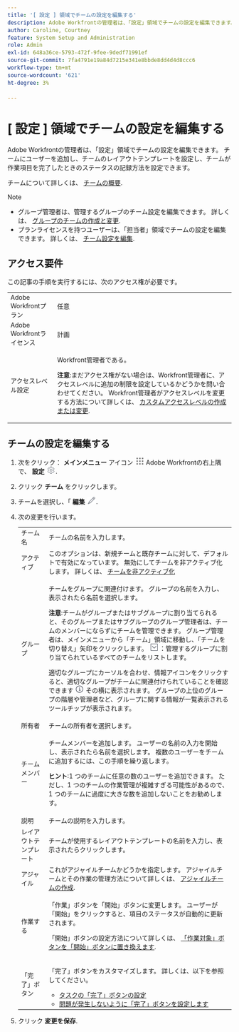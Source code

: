 ```yaml
---
title: '[ 設定 ] 領域でチームの設定を編集する'
description: Adobe Workfrontの管理者は、「設定」領域でチームの設定を編集できます。 チームにユーザーを追加し、チームのレイアウトテンプレートを設定し、チームが作業項目を完了したときのステータスの記録方法を設定できます。
author: Caroline, Courtney
feature: System Setup and Administration
role: Admin
exl-id: 648a36ce-5793-472f-9fee-9dedf71991ef
source-git-commit: 7fa4791e19a84d7215e341e8bbde8dd4d4d8ccc6
workflow-type: tm+mt
source-wordcount: '621'
ht-degree: 3%

---
```


# [ 設定 ] 領域でチームの設定を編集する

Adobe Workfrontの管理者は、「設定」領域でチームの設定を編集できます。 チームにユーザーを追加し、チームのレイアウトテンプレートを設定し、チームが作業項目を完了したときのステータスの記録方法を設定できます。

チームについて詳しくは、 [チームの概要](../../../people-teams-and-groups/create-and-manage-teams/teams-overview.md).

>[!NOTE]
>
>* グループ管理者は、管理するグループのチーム設定を編集できます。 詳しくは、 [グループのチームの作成と変更](../../../administration-and-setup/manage-groups/work-with-group-objects/create-and-modify-a-groups-teams.md).
>* プランライセンスを持つユーザーは、「担当者」領域でチームの設定を編集できます。 詳しくは、 [チーム設定を編集](../../../people-teams-and-groups/create-and-manage-teams/edit-team-settings.md).
>


## アクセス要件

この記事の手順を実行するには、次のアクセス権が必要です。

<table style="table-layout:auto"> 
 <col> 
 <col> 
 <tbody> 
  <tr> 
   <td role="rowheader">Adobe Workfrontプラン</td> 
   <td>任意</td> 
  </tr> 
  <tr> 
   <td role="rowheader">Adobe Workfrontライセンス</td> 
   <td>計画</td> 
  </tr> 
  <tr> 
   <td role="rowheader">アクセスレベル設定</td> 
   <td> <p>Workfront管理者である。</p> <p><b>注意</b>:まだアクセス権がない場合は、Workfront管理者に、アクセスレベルに追加の制限を設定しているかどうかを問い合わせてください。 Workfront管理者がアクセスレベルを変更する方法について詳しくは、 <a href="../../../administration-and-setup/add-users/configure-and-grant-access/create-modify-access-levels.md" class="MCXref xref">カスタムアクセスレベルの作成または変更</a>.</p> </td> 
  </tr> 
 </tbody> 
</table>

## チームの設定を編集する

1. 次をクリック： **メインメニュー** アイコン ![](assets/main-menu-icon.png) Adobe Workfrontの右上隅で、 **設定** ![](assets/gear-icon-settings.png).

1. クリック **チーム** をクリックします。
1. チームを選択し、「 **編集** ![](assets/edit-icon.png).

1. 次の変更を行います。

   <table style="table-layout:auto"> 
    <col> 
    <col> 
    <tbody> 
     <tr> 
      <td role="rowheader">チーム名</td> 
      <td>チームの名前を入力します。</td> 
     </tr>
      <tr data-mc-conditions="QuicksilverOrClassic.Draft mode"> 
       <td role="rowheader">アクティブ </td> 
       <td>このオプションは、新規チームと既存チームに対して、デフォルトで有効になっています。 無効にしてチームを非アクティブ化します。 詳しくは、 <a href="../../../people-teams-and-groups/create-and-manage-teams/deactivate-a-team.md" class="MCXref xref">チームを非アクティブ化</a> </td> 
      </tr>
     <tr> 
      <td role="rowheader">グループ</td> 
      <td> <p>チームをグループに関連付けます。 グループの名前を入力し、表示されたら名前を選択します。</p> <p><b>注意</b>:チームがグループまたはサブグループに割り当てられると、そのグループまたはサブグループのグループ管理者は、チームのメンバーにならずにチームを管理できます。 グループ管理者は、メインメニューから「チーム」領域に移動し、「チームを切り替え」矢印をクリックします。 <img src="assets/switch-team-icon.png" alt="チームを切り替えアイコン"> ：管理するグループに割り当てられているすべてのチームをリストします。</p> <p>適切なグループにカーソルを合わせ、情報アイコンをクリックすると、適切なグループがチームに関連付けられていることを確認できます <img src="assets/info-icon.png"> その横に表示されます。 グループの上位のグループの階層や管理者など、グループに関する情報が一覧表示されるツールチップが表示されます。</p> </td> 
     </tr> 
     <tr> 
      <td role="rowheader">所有者</td> 
      <td>チームの所有者を選択します。</td> 
     </tr> 
     <tr> 
      <td role="rowheader">チームメンバー</td> 
      <td> <p>チームメンバーを追加します。 ユーザーの名前の入力を開始し、表示されたら名前を選択します。 複数のユーザーをチームに追加するには、この手順を繰り返します。</p> 
      <p><b>ヒント</b>:1 つのチームに任意の数のユーザーを追加できます。 ただし、1 つのチームの作業管理が複雑すぎる可能性があるので、1 つのチームに過度に大きな数を追加しないことをお勧めします。</p> </td> 
     </tr> 
     <tr> 
      <td role="rowheader">説明</td> 
      <td>チームの説明を入力します。</td> 
     </tr> 
     <tr> 
      <td role="rowheader">レイアウトテンプレート</td> 
      <td> <p>チームが使用するレイアウトテンプレートの名前を入力し、表示されたらクリックします。</p> </td> 
     </tr> 
     <tr> 
      <td role="rowheader">アジャイル</td> 
      <td>これがアジャイルチームかどうかを指定します。 アジャイルチームとその作業の管理方法について詳しくは、 <a href="../../../agile/get-started-with-agile-in-workfront/create-an-agile-team.md" class="MCXref xref">アジャイルチームの作成</a>.</td> 
     </tr> 
     <tr data-mc-conditions=""> 
      <td role="rowheader">作業する</td> 
      <td> <p>「作業」ボタンを「開始」ボタンに変更します。 ユーザーが「開始」をクリックすると、項目のステータスが自動的に更新されます。</p> <p>「開始」ボタンの設定方法について詳しくは、 <a href="../../../people-teams-and-groups/create-and-manage-teams/work-on-it-button-to-start-button.md" class="MCXref xref">「作業対象」ボタンを「開始」ボタンに置き換えます</a>.</p> </td> 
     </tr> 
     <tr> 
      <td role="rowheader">「完了」ボタン</td> 
      <td> <p>「完了」ボタンをカスタマイズします。 詳しくは、以下を参照してください。</p> 
       <ul> 
        <li><a href="../../../people-teams-and-groups/create-and-manage-teams/configure-the-done-button-for-tasks.md" class="MCXref xref">タスクの「完了」ボタンの設定</a> </li> 
        <li><a href="../../../people-teams-and-groups/create-and-manage-teams/configure-the-done-button-for-issues.md" class="MCXref xref">問題が発生しないように「完了」ボタンを設定します</a> </li> 
       </ul> </td> 
     </tr> 
    </tbody> 
   </table>

1. クリック **変更を保存**.

